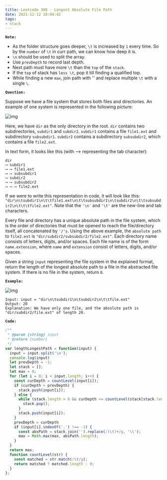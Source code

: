 ```yaml
---
title: Leetcode 388 - Longest Absolute File Path
date: 2021-12-12 18:04:42
tags:
- stack
---
```

**`Note:`**
- As the folder structure goes deeper, `\t` is increased by `1` every time. So by the `number` of `\t` in curr path, we can know how deep it is.
- `\n` should be used to split the array.
- Use `prevDepth` to record last depth. 
- Next path must have more `\t` than the `top` of the `stack`.
- If the `top` of stack has `less \t`, pop it till finding a qualified top.
- While finding a new `max`, join path with '' and replace multiple `\t` with a single `\`.

**`Question:`**

Suppose we have a file system that stores both files and directories. An example of one system is represented in the following picture:

![img](https://assets.leetcode.com/uploads/2020/08/28/mdir.jpg)

Here, we have `dir` as the only directory in the root. `dir` contains two subdirectories, `subdir1` and `subdir2`. `subdir1` contains a file `file1.ext` and subdirectory `subsubdir1`. `subdir2` contains a subdirectory `subsubdir2`, which contains a file `file2.ext`.

In text form, it looks like this (with ⟶ representing the tab character):

```
dir
⟶ subdir1
⟶ ⟶ file1.ext
⟶ ⟶ subsubdir1
⟶ subdir2
⟶ ⟶ subsubdir2
⟶ ⟶ ⟶ file2.ext
```

If we were to write this representation in code, it will look like this: `"dir\n\tsubdir1\n\t\tfile1.ext\n\t\tsubsubdir1\n\tsubdir2\n\t\tsubsubdir2\n\t\t\tfile2.ext"`. Note that the `'\n'` and `'\t'` are the new-line and tab characters.

Every file and directory has a unique absolute path in the file system, which is the order of directories that must be opened to reach the file/directory itself, all concatenated by `'/'s`. Using the above example, the `absolute path` to `file2.ext` is `"dir/subdir2/subsubdir2/file2.ext"`. Each directory name consists of letters, digits, and/or spaces. Each file name is of the form `name.extension`, where `name` and `extension` consist of letters, digits, and/or spaces.

Given a string `input` representing the file system in the explained format, return the length of the longest absolute path to a file in the abstracted file system. If there is no file in the system, return `0`.

**`Example:`**

![img](https://assets.leetcode.com/uploads/2020/08/28/dir1.jpg)
```
Input: input = "dir\n\tsubdir1\n\tsubdir2\n\t\tfile.ext"
Output: 20
Explanation: We have only one file, and the absolute path is "dir/subdir2/file.ext" of length 20.
```

**`Code:`**
```javascript
/**
 * @param {string} input
 * @return {number}
 */
var lengthLongestPath = function(input) {
  input = input.split('\n');
  console.log(input)
  let prevDepth = -1;
  let stack = [];
  let max = 0;
  for (let i = 0; i < input.length; i++) {
    const curDepth = countLevel(input[i]);
    if (curDepth > prevDepth) {
      stack.push(input[i]);
    } else {
      while (stack.length > 0 && curDepth <= countLevel(stack[stack.length - 1])) {
        stack.pop();
      }
      stack.push(input[i]);
    }
    prevDepth = curDepth
    if (input[i].indexOf('.') !== -1) {
      const absPath = stack.join('').replace(/(\t)+/g, '\\');
      max = Math.max(max, absPath.length);
    }
  }
  return max;
  function countLevel(str) {
    const matched = str.match(/\t/g);
    return matched ? matched.length : 0;
  }
};
```
